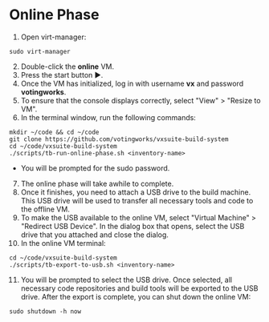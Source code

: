 # Online Phase

1. Open virt-manager:

```
sudo virt-manager
```

2. Double-click the **online** VM.
3. Press the start button ▶️.
4. Once the VM has initialized, log in with username **vx** and password **votingworks**.
5. To ensure that the console displays correctly, select "View" > "Resize to VM".
6. In the terminal window, run the following commands:

```
mkdir ~/code && cd ~/code
git clone https://github.com/votingworks/vxsuite-build-system
cd ~/code/vxsuite-build-system
./scripts/tb-run-online-phase.sh <inventory-name> 
```

* You will be prompted for the sudo password.

7. The online phase will take awhile to complete.
8. Once it finishes, you need to attach a USB drive to the build machine. This USB drive will be used to transfer all necessary tools and code to the offline VM.
9. To make the USB available to the online VM, select "Virtual Machine" > "Redirect USB Device". In the dialog box that opens, select the USB drive that you attached and close the dialog.
10. In the online VM terminal:

```
cd ~/code/vxsuite-build-system
./scripts/tb-export-to-usb.sh <inventory-name>
```

11. You will be prompted to select the USB drive. Once selected, all necessary code repositories and build tools will be exported to the USB drive. After the export is complete, you can shut down the online VM:

```
sudo shutdown -h now
```
